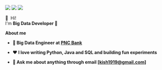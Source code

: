 <p>
  <a href="https://kish191919.github.io/" target="_blank"><img src="https://img.shields.io/badge/Blog-DD0B78?style=flat-square&logo=GitHub%20Sponsors&logoColor=white"/></a>
  <a href="mailto:kish1919@gmail.com" target="_blank"><img src="https://img.shields.io/badge/kish1919@gmail.com-EA4335?style=flat-square&logo=Gmail&logoColor=white"/></a>
  <a href="https://www.linkedin.com/in/danny-ki/" target="_blank"><img src="https://img.shields.io/badge/SunghwanKi-0A66C2?style=flat-square&logo=Linkedin&logoColor=white"/></a>
</p>

<p>
  👋&nbsp; Hi! <br/>
  I'm <b>Big Data Developer 🚀 <br/>
</p>
  
**About me**

- 💼 Big Data Engineer at [PNC Bank](http://www.pnc.com/)

- ❤️ I love writing Python, Java and SQL and building fun experiments

- 💬 Ask me about anything through email [kish1919@gmail.com]
